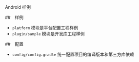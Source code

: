 Android 样例

##　样例
- `platform` 模块是平台配置工程样例
- `plugin/sample` 模块是开发库工程样例

##　配置
- `config/config.gradle` 统一配置项目的编译版本和第三方库依赖
